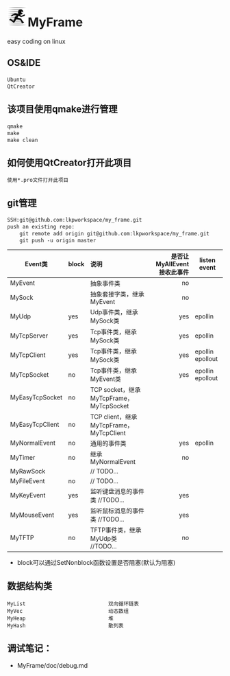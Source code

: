 # ![run](https://github.com/lkpworkspace/demo/blob/master/pics/icon3.png)MyFrame
easy coding on linux

## OS&IDE
	Ubuntu
	QtCreator
## 该项目使用qmake进行管理
    qmake
    make
    make clean
## 如何使用QtCreator打开此项目
    使用*.pro文件打开此项目
## git管理
	SSH:git@github.com:lkpworkspace/my_frame.git
	push an existing repo:
		git remote add origin git@github.com:lkpworkspace/my_frame.git
		git push -u origin master

| Event类         |  block      |    说明                     |   是否让MyAllEvent接收此事件| listen event|
|-----------------|:------------|:----------------------------|-------------------------:|---------------|
| MyEvent          |        |    抽象事件类                 |     no                   ||
| MySock           |        |    抽象套接字类，继承MyEvent   |  no                    ||
| MyUdp            |  yes   |    Udp事件类，继承MySock类    |    yes                   | epollin |
| MyTcpServer      |  yes   |    Tcp事件类，继承MySock类    |    yes                  | epollin |
| MyTcpClient      |  yes   |    Tcp事件类，继承MySock类    |    yes                  | epollin epollout |
| MyTcpSocket      |  no    |    Tcp事件类，继承MyEvent类   |    yes                  | epollin epollout |
| MyEasyTcpSocket  |  no    |   TCP socket，继承MyTcpFrame，MyTcpSocket|||
| MyEasyTcpClient  |  no    |   TCP client，继承MyTcpFrame，MyTcpClient|||
| MyNormalEvent    |  no    |    通用的事件类               |     yes                 | epollin |
| MyTimer          |  no    |    继承MyNormalEvent        | no||
| MyRawSock        |        |    // TODO...               |                          ||
| MyFileEvent      |  no    |    // TODO...               |                          ||
| MyKeyEvent       |  yes   |    监听键盘消息的事件类 //TODO...| yes                    ||
| MyMouseEvent     |  yes   |    监听鼠标消息的事件类  //TODO...      | yes                      ||
| MyTFTP           |  no    |    TFTP事件类，继承MyUdp类 //TODO...    |    no   ||

* block可以通过SetNonblock函数设置是否阻塞(默认为阻塞)
## 数据结构类
	MyList                           双向循环链表
	MyVec                            动态数组
	MyHeap                           堆
	MyHash                           散列表

## 调试笔记：
* MyFrame/doc/debug.md
